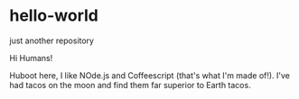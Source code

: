 # hello-world
just another repository

Hi Humans!

Huboot here, I like NOde.js and Coffeescript (that's what I'm made of!). 
I've had tacos on the moon and find them far superior to Earth tacos.
